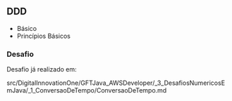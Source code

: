 ## DDD
* Básico
* Princípios Básicos

### Desafio

Desafio já realizado em:

src/DigitalInnovationOne/GFTJava_AWSDeveloper/_3_DesafiosNumericosEmJava/_1_ConversaoDeTempo/ConversaoDeTempo.md
